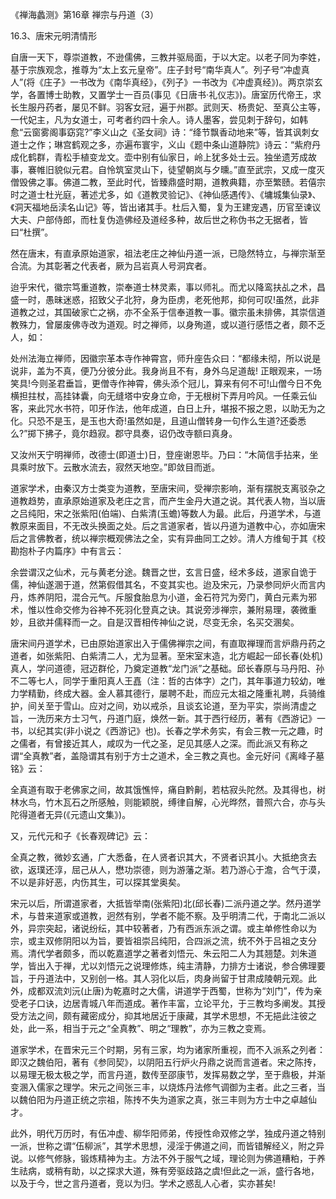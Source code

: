 
《禅海蠡测》第16章 禅宗与丹道（3）

16.3、唐宋元明清情形

自唐一天下，尊崇道教，不逊儒佛，三教并驱局面，于以大定。以老子同为李姓，基于宗族观念，推尊为“太上玄元皇帝”。庄子封号“南华真人”。列子号“冲虚真人”(将《庄子》一书改为《南华真经》，《列子》一书改为《冲虚真经》)。两京崇玄学，各置博士助教，又置学士一百员(事见《日唐书·礼仪志》)。唐室历代帝王，求长生服丹药者，屡见不鲜。羽客女冠，遍于州郡。武则天、杨贵妃、至真公主等，一代妃主，凡为女道士，可考者约四十余人。诗人墨客，尝见刺于辞句，如韩愈“云窗雾阁事窈窕?”李义山之《圣女祠》诗：“绛节飘香动地来”等，皆其讽刺女道士之作；琳宫鹤观之多，亦遍布寰宇，义山《题中条山道静院》诗云：“紫府丹成化鹤群，青松手植变龙文。壶中别有仙家日，岭上犹多处士云。独坐遗芳成故事，褰帷旧貌似元君。自怜筑室灵山下，徒望朝岚与夕曛。”直至武宗，又成一度灭僧毁佛之事。佛道二教，至此时代，皆臻鼎盛时期，道教典籍，亦至繁赜。若僖宗时之道士杜光庭，著述尤多，如《道教灵验记》、《神仙感遇传》、《墉城集仙录》、《洞天福地岳渎名山记》等，皆出诸其手。杜后入蜀，复为王建宠遇，历官至谏议大夫、户部侍郎，而杜复伪造佛经及道经多种，故后世之称伪书之无据者，皆曰“杜撰”。

然在唐末，有直承原始道家，祖法老庄之神仙丹道一派，已隐然特立，与禅宗渐至合流。为其彰著之代表者，厥为吕岩真人号洞宾者。

迨乎宋代，徽宗笃重道教，崇奉道士林灵素，事以师礼。而尤以降鸾扶乩之术，昌盛一时，愚昧迷惑，招致父子北狩，身为臣虏，老死他邦，抑何可叹!虽然，此非道教之过，其国破家亡之祸，亦不全系于信奉道教一事。徽宗虽未排佛，其崇信道教殊力，曾屡废佛寺改为道观。时之禅师，以身殉道，或以道行感悟之者，颇不乏人，如：

处州法海立禅师，因徽宗革本寺作神霄宫，师升座告众曰：“都缘未彻，所以说是说非，盖为不真，便乃分彼分此。我身尚且不有，身外乌足道哉! 正眼观来，一场笑具!今则圣君垂旨，更僧寺作神霄，佛头添个冠儿，算来有何不可!山僧今日不免横担拄杖，高挂钵囊，向无缝塔中安身立命，于无根树下弄月吟风。一任乘云仙客，来此咒水书符，叩牙作法，他年成道，白日上升，堪报不报之恩，以助无为之化。只恐不是玉，是玉也大奇!虽然如是，且道山僧转身一句作么生道?还委悉么?”掷下拂子，竟尔趋寂。郡守具奏，诏仍改寺额曰真身。

又汝州天宁明禅师，改德士(即道士)日，登座谢恩毕。乃曰：“木简信手拈来，坐具乘时放下。云散水流去，寂然天地空。”即敛目而逝。

道家学术，由秦汉方士类变为道教，至唐宋间，受禅宗影响，渐有摆脱支离驳杂之道教趋势，直承原始道家及老庄之言，而产生金丹大道之说。其代表人物，当以唐之吕纯阳，宋之张紫阳(伯端)、白紫清(玉蟾)等数人为最。此后，丹道学术，与道教原来面目，不无改头换面之处。后之言道家者，皆以丹道为道教中心，亦如唐宋后之言佛教者，统以禅宗概观佛法之全，实有异曲同工之妙。清人方维甸于其《校勘抱朴子内篇序》中有言云：

余尝谓汉之仙术，元与黄老分途。魏晋之世，玄言日盛，经术多歧，道家自诡于儒，神仙遂溷于道，然第假借其名，不变其实也。迨及宋元，乃录参同炉火而言内丹，炼养阴阳，混合元气。斥服食胎息为小道，金石符咒为旁门，黄白元素为邪术，惟以性命交修为谷神不死羽化登真之诀。其说旁涉禅宗，兼附易理，袭微重妙，且欲并儒释而一之。自是汉晋相传神仙之说，尽变无余，名买交溷矣。

唐宋间丹道学术，已由原始道家出入于儒佛禅宗之间，有直取禅理而言炉鼎丹药之道者，如张紫阳、白紫清二人，尤为显著。至宋室末造，北方崛起一邱长春(处机)真人，学问道德，冠迈群伦，乃奠定道教“龙门派”之基础。邱长春原与马丹阳、孙不二等七人，同学于重阳真人王嚞（注：哲的古体字）之门，其年事道力较幼，唯力学精勤，终成大器。金人慕其德行，屡聘不赴，而应元太祖之隆重礼聘，兵骑维护，间关至于雪山。应对之间，劝以戒杀，且谈玄论道，至为平实，崇尚清虚之旨，一洗历来方士习气，丹道门庭，焕然一新。其于西行经历，著有《西游记》一书，以纪其实(非小说之《西游记》也)。长春之学术务实，有会三教一元之趣，时之儒者，有曾接近其人，咸叹为一代之圣，足见其感人之深。而此派又有称之谓“全真教”者，盖隐谓其有别于方士之道术，全三教之真也。金元好问《离峰子墓铭》云：

全真道有取于老佛家之间，故其饿憔悴，痛自黔劓，若枯寂头陀然。及其得也，树林水鸟，竹木瓦石之所感触，则能颖脱，缚律自解，心光晔然，普照六合，亦与头陀得道者无异(《元遗山文集》)。

又，元代元和子《长春观碑记》云：

全真之教，微妙玄通，广大悉备，在人贤者识其大，不贤者识其小。大抵绝贪去欲，返璞还淳，屈己从人，懋功崇德，则为游藩之渐。若乃游心于澹，合气于漠，不以是非好恶，内伤其生，可以探其堂奥矣。

宋元以后，所谓道家者，大抵皆举南(张紫阳)北(邱长春)二派丹道之学。然丹道学术，与昔来道家或道教，迥然有别，学者不能不察。及乎明清二代，于南北二派以外，异宗突起，诸说纷纭，其中较著者，乃有西派东派之谓。或主单修性命以为宗，或主双修阴阳以为旨，要皆祖崇吕纯阳，合四派之流，统不外于吕祖之支分焉。清代学者颇多，而以乾嘉道学之著者刘悟元、朱云阳二人为其翘楚。刘朱道学，皆出入于禅，尤以刘悟元之说理修炼，纯主清静，力排方士诸说，参合佛理要旨，于丹道法中，又别创一格。其人羽化以后，肉身尚留于甘肃成陵朝元观。此外，成都双流刘沅(止唐)为乾嘉时之大儒，讲道学于西蜀，世称为“刘门”，传为亲受老子口诀，边居青城八年而道成。著作丰富，立论平允，于三教均多阐发。其授受方法之间，颇有藏密成分，抑其地居近于康藏，其学术思想，不无挹此注彼之处，此一系，相当于元之“全真教”、明之“理教”，亦为三教之变焉。

道家学术，在晋宋元三个时期，另有三家，均为诸家所重视，而不入派系之列者：即汉之魏伯阳，著有《参同契》，以阴阳五行炉火丹鼎之说而言道者。宋之陈抟，以易理无极太极之学，而言丹道，数传至邵康节，发挥易数之学，至于鼎极，并渐变溷入儒家之理学。宋元之间张三丰，以烧炼丹法修气调御为主者。此之三者，当以魏伯阳为丹道正统之宗祖，陈抟不失为道家之真，张三丰则为方士中之卓越仙才。

此外，明代万历时，有伍冲虚、柳华阳师弟，传授性命双修之学，独成丹道之特别一派，世称之谓“伍柳派”，其学术思想，浸淫于佛道之间，而皆错解经义，附之异说。以修气修脉，锻炼精神为主。方法不外于服气之域，理论则为佛道糟粕，于养生祛病，或稍有助，以之探求大道，殊有旁驱歧路之虞!但此之一派，盛行各地，以及于今，世之言丹道者，竞以为归。学术之惑乱人心者，实亦甚矣!